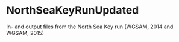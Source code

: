 # NorthSeaKeyRunUpdated
In- and output files from the North Sea Key run (WGSAM, 2014 and WGSAM, 2015)
